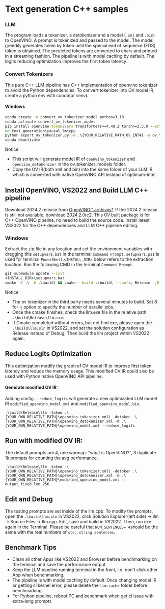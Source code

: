 # Text generation C++ samples  




### LLM

The program loads a tokenizer, a detokenizer and a model (`.xml` and `.bin`) to OpenVINO. A prompt is tokenized and passed to the model. The model greedily generates token by token until the special end of sequence (EOS) token is obtained. The predicted tokens are converted to chars and printed in a streaming fashion. The pipeline is with model caching by default. The logits reducing optimization improves the first token latency.

### Convert Tokenizers
This pure C++ LLM pipeline has C++ implementation of openvino tokenizer to avoid the Python dependencies.
To convert tokenizer into OV model IR, create a python env with conda(or venv).
#### Windows

```bat
conda create -n convert_ov_tokenizer_model python=3.10
conda activate convert_ov_tokenizer_model
pip install openvino-tokenizers transformers>=4.40.2 torch>=2.3.0 --extra-index-url https://download.pytorch.org/whl/cpu
cd text_generation\causal_lm\cpp
python export_ov_tokenizer.py -m .\{YOUR_RELATIVE_PATH_OV_INT4} -o ov_tokenizer_models
conda deactivate
```
Notice:
- This script will generate model IR of `openvino_tokenizer` and `openvino_detokenizer` in the ov_tokenizer_models folder.
- Copy the OV IR(both xml and bin) into the same folder of your LLM IR, which is converted with native OpenVINO API instead of optimum-intel.

## Install OpenVINO, VS2022 and Build LLM C++ pipeline

Download 2024.2 release from [OpenVINO™ archives*](https://storage.openvinotoolkit.org/repositories/openvino/packages/). If the 2024.2 release is still not available, download [2024.2.0rc2](https://storage.openvinotoolkit.org/repositories/openvino/packages/pre-release/2024.2.0rc2/windows/). 
This OV built package is for C++ OpenVINO pipeline, no need to build the source code.
Install latest VS2022 for the C++ dependencies and LLM C++ pipeline editing.

### Windows

Extract the zip file in any location and set the environment variables with dragging this `setupvars.bat` in the terminal `Command Prompt`. `setupvars.ps1` is used for terminal `PowerShell`.`<INSTALL_DIR>` below refers to the extraction location.
Run the following CMD in the terminal `Command Prompt`.

```bat
git submodule update --init
<INSTALL_DIR>\setupvars.bat
cmake -S .\ -B .\build\ && cmake --build .\build\ --config Release -j8
```
Notice:
- The ov tokenizer in the third party needs several minutes to build. Set 8 for -j option to specify the number of parallel jobs. 
- Once the cmake finishes, check the llm.exe file in the relative path `.\build\Release\llm.exe`. 
- If Cmake completed without errors, but not find exe, please open the `.\build\llm.sln` in VS2022, and set the solution configuration as Release instead of Debug, Then build the llm project within VS2022 again.

## Reduce Logits Optimization
This optimization modify the graph of OV model IR to improve first token latency and reduce the memory usage.
This modified OV IR could also be used with Python native OpenVINO API pipeline.

#### Generate modified OV IR:
Adding config `--reduce_logits` will generate a new optimizated LLM model IR `modified_openvino_model.xml` and `modified_openvino_model.bin`.  

`.\build\Release\llm -token .\{YOUR_OWN_RELATIVE_PATH}\openvino_tokenizer.xml) -detoken .\{YOUR_OWN_RELATIVE_PATH}\openvino_detokenizer.xml -m .\{YOUR_OWN_RELATIVE_PATH}\openvino_model.xml --reduce_logits` 


## Run with modified OV IR:
The default prompts are 4, one warmup: "what is OpenVINO?", 3 duplicate 1k prompts for counting the avg performance.

`.\build\Release\llm -token .\{YOUR_OWN_RELATIVE_PATH}\openvino_tokenizer.xml) -detoken .\{YOUR_OWN_RELATIVE_PATH}\openvino_detokenizer.xml -m .\{YOUR_OWN_RELATIVE_PATH}\modified_openvino_model.xml --output_fixed_len 256`

## Edit and Debug
The testing prompts are set inside of the llm.cpp. To modify the prompts, open the `.\build\llm.sln` in VS2022, click Solution Explorer(left side) -> llm -> Source Files -> llm.cpp. Edit, save and build in VS2022. Then, run exe again in the Terminal.
Please be careful that `NUM_SENTENCES= 4`should be the same with the real numbers of `std::string sentences`.

## Benchmark Tips
- Clean all other Apps like VS2022 and Browser before benchmarking on the terminal and save the performance output.
- Keep the LLM pipeline running terminal in the front, i.e. don't click other App when benchmarking.
- The pipeline is with model caching by default. Once changing model IR or getting cl kernel error, please delete the `llm-cache` folder before benchmarking. 
- For Python pipeline, reboot PC and benchmark when get cl issue with extra-long prompts

